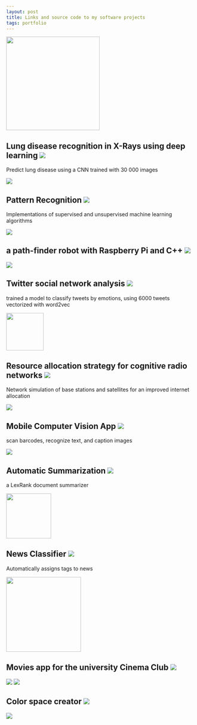 ```yaml
---
layout: post
title: Links and source code to my software projects
tags: portfolio
--- 
```


<a href="/the-portfolio"><img height="250" src="https://selimslab.github.io/portfolio/assets/obama.jpg"></a>


## Lung disease recognition in X-Rays using deep learning  <a href="https://github.com/selimslab/Medical-AI"><img src="https://selimslab.github.io/portfolio/assets/git.svg"></a>

Predict lung disease using a CNN trained with 30 000 images

![](https://selimslab.github.io/portfolio/assets/pn.jpg)


## Pattern Recognition <a href="https://colab.research.google.com/drive/1PT1p2G2WK19tO0cH6OLmDFpNLyDWx7r6"><img src="https://selimslab.github.io/portfolio/assets/git.svg"></a>

Implementations of supervised and unsupervised machine learning algorithms

![](https://selimslab.github.io/portfolio/assets/mesh.png)


## a path-finder robot with Raspberry Pi and C++ <a href="https://github.com/selimslab/robotics"><img src="https://selimslab.github.io/portfolio/assets/git.svg"></a>

![](https://selimslab.github.io/portfolio/assets/minik.png)


## Twitter social network analysis <a href="https://github.com/selimslab/sentimental"><img src="https://selimslab.github.io/portfolio/assets/git.svg"></a>
	
 <p> trained a model to classify tweets by emotions, using 6000 tweets vectorized with word2vec </p>

<img height="100" src="https://selimslab.github.io/portfolio/assets/tweet.svg"  />


## Resource allocation strategy for cognitive radio networks <a href="https://github.com/selimslab/satellite"><img src="https://selimslab.github.io/portfolio/assets/git.svg"></a>

<p>Network simulation of base stations and satellites for an improved internet allocation</p>

<img src="https://selimslab.github.io/portfolio/assets/sat.jpg" >


## Mobile Computer Vision App <a href="https://github.com/selimslab/PokerFace"><img src="https://selimslab.github.io/portfolio/assets/git.svg"></a>

scan barcodes, recognize text, and caption images

<img src="https://selimslab.github.io/portfolio/assets/obama.jpg">


## Automatic Summarization <a href="https://github.com/selimslab/brief"><img src="https://selimslab.github.io/portfolio/assets/git.svg"></a>

a LexRank document summarizer 

<img height="120" src="https://selimslab.github.io/portfolio/assets/lex.jpg">

		

## News Classifier <a href="https://github.com/selimslab/classified"><img src="https://selimslab.github.io/portfolio/assets/git.svg"></a>

Automatically assigns tags to news 

<img height="200" src="https://selimslab.github.io/portfolio/assets/class.png">

	
## Movies app for the university Cinema Club <a href="https://github.com/selimslab/sineBU"><img src="https://selimslab.github.io/portfolio/assets/git.svg"></a>

<img src="https://selimslab.github.io/portfolio/assets/movie.png"> <img src="https://selimslab.github.io/portfolio/assets/movie2.png">


## Color space creator <a href="https://github.com/selimslab/archive/tree/master/Colorful"><img src="https://selimslab.github.io/portfolio/assets/git.svg"></a>

<img src="https://selimslab.github.io/portfolio/assets/heavn.jpg">
